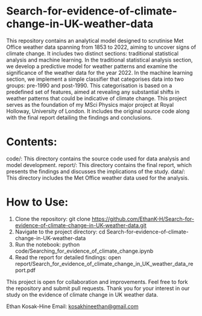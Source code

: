 # Search-for-evidence-of-climate-change-in-UK-weather-data
This repository contains an analytical model designed to scrutinise Met Office weather data spanning from 1853 to 2022, aiming to uncover signs of climate change. It includes two distinct sections: traditional statistical analysis and machine learning. In the traditional statistical analysis section, we develop a predictive model for weather patterns and examine the significance of the weather data for the year 2022. In the machine learning section, we implement a simple classifier that categorises data into two groups: pre-1990 and post-1990. This categorisation is based on a predefined set of features, aimed at revealing any substantial shifts in weather patterns that could be indicative of climate change. This project serves as the foundation of my MSci Physics major project at Royal Holloway, University of London. It includes the original source code along with the final report detailing the findings and conclusions.
# Contents:
code/: This directory contains the source code used for data analysis and model development. report/: This directory contains the final report, which presents the findings and discusses the implications of the study. data/: This directory includes the Met Office weather data used for the analysis.
# How to Use:
1. Clone the repository: git clone https://github.com/EthanK-H/Search-for-evidence-of-climate-change-in-UK-weather-data.git
2. Navigate to the project directory: cd Search-for-evidence-of-climate-change-in-UK-weather-data
3. Run the notebook: python code/Searching_for_evidence_of_climate_change.ipynb
4. Read the report for detailed findings: open report/Search_for_evidence_of_climate_change_in_UK_weather_data_report.pdf

This project is open for collaboration and improvements. Feel free to fork the repository and submit pull requests. Thank you for your interest in our study on the evidence of climate change in UK weather data.

Ethan Kosak-Hine 
Email: kosakhineethan@gmail.com
